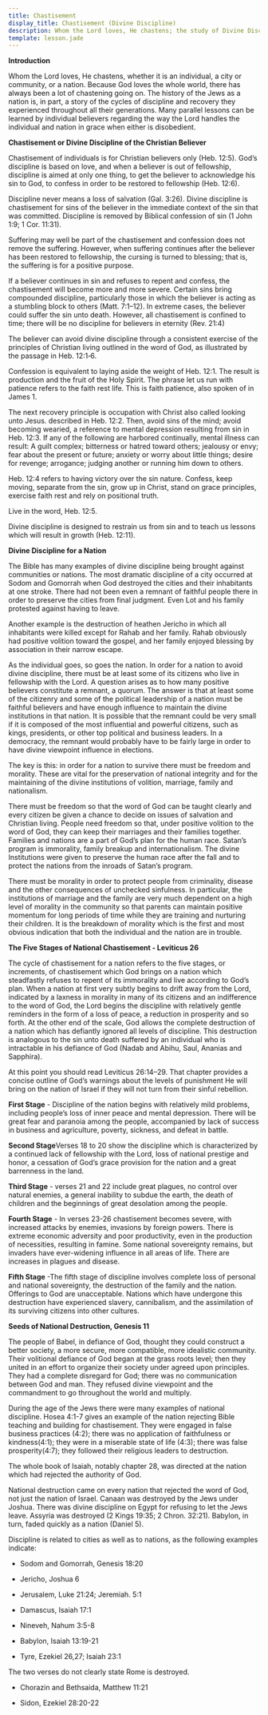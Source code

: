 ```yaml
---
title: Chastisement
display_title: Chastisement (Divine Discipline)
description: Whom the Lord loves, He chastens; the study of Divine Discipline
template: lesson.jade
---
```



**Introduction**

Whom the Lord loves, He chastens, whether it is an individual, a city or community, or a nation. Because God loves the whole world, there has always been a lot of chastening going on. The history of the Jews as a nation is, in part, a story of the cycles of discipline and recovery they experienced throughout all their generations. Many parallel lessons can be learned by individual believers regarding the way the Lord handles the individual and nation in grace when either is disobedient.

**Chastisement or Divine Discipline of the Christian Believer**

Chastisement of individuals is for Christian believers only (Heb. 12:5). God’s discipline is based on love, and when a believer is out of fellowship, discipline is aimed at only one thing, to get the believer to acknowledge his sin to God, to confess in order to be restored to fellowship (Heb. 12:6).

Discipline never means a loss of salvation (Gal. 3:26). Divine discipline is chastisement for sins of the believer in the immediate context of the sin that was committed. Discipline is removed by Biblical confession of sin (1 John 1:9; 1 Cor. 11:31).

Suffering may well be part of the chastisement and confession does not remove the suffering. However, when suffering continues after the believer has been restored to fellowship, the cursing is turned to blessing; that is, the suffering is for a positive purpose.

If a believer continues in sin and refuses to repent and confess, the chastisement will become more and more severe. Certain sins bring compounded discipline, particularly those in which the believer is acting as a stumbling block to others (Matt. 7:1–12). In extreme cases, the believer could suffer the sin unto death. However, all chastisement is confined to time; there will be no discipline for believers in eternity (Rev. 21:4)

The believer can avoid divine discipline through a consistent exercise of the principles of Christian living outlined in the word of God, as illustrated by the passage in Heb. 12:1‑6.

Confession is equivalent to laying aside the weight of Heb. 12:1. The result is production and the fruit of the Holy Spirit. The phrase let us run with patience refers to the faith rest life. This is faith patience, also spoken of in James 1.

The next recovery principle is occupation with Christ also called looking unto Jesus. described in Heb. 12:2. Then, avoid sins of the mind; avoid becoming wearied, a reference to mental depression resulting from sin in Heb. 12:3. If any of the following are harbored continually, mental illness can result: A guilt complex; bitterness or hatred toward others; jealousy or envy; fear about the present or future; anxiety or worry about little things; desire for revenge; arrogance; judging another or running him down to others.

Heb. 12:4 refers to having victory over the sin nature. Confess, keep moving, separate from the sin, grow up in Christ, stand on grace principles, exercise faith rest and rely on positional truth.

Live in the word, Heb. 12:5.

Divine discipline is designed to restrain us from sin and to teach us lessons which will result in growth (Heb. 12:11).

**Divine Discipline for a Nation**

The Bible has many examples of divine discipline being brought against communities or nations. The most dramatic discipline of a city occurred at Sodom and Gomorrah when God destroyed the cities and their inhabitants at one stroke. There had not been even a remnant of faithful people there in order to preserve the cities from final judgment. Even Lot and his family protested against having to leave.

Another example is the destruction of heathen Jericho in which all inhabitants were killed except for Rahab and her family. Rahab obviously had positive volition toward the gospel, and her family enjoyed blessing by association in their narrow escape.

As the individual goes, so goes the nation. In order for a nation to avoid divine discipline, there must be at least some of its citizens who live in fellowship with the Lord. A question arises as to how many positive believers constitute a remnant, a quorum. The answer is that at least some of the citizenry and some of the political leadership of a nation must be faithful believers and have enough influence to maintain the divine institutions in that nation. It is possible that the remnant
could be very small if it is composed of the most influential and powerful citizens, such as kings, presidents, or other top political and business leaders. In a democracy, the remnant would probably have to be fairly large in order to have divine viewpoint influence in elections.

The key is this: in order for a nation to survive there must be freedom and morality. These are vital for the preservation of national integrity and for the maintaining of the divine institutions of volition, marriage, family and nationalism.

There must be freedom so that the word of God can be taught clearly and every citizen be given a chance to decide on issues of salvation and Christian living. People need freedom so that, under positive volition to the word of God, they can keep their marriages and their families together. Families and nations are a part of God’s plan for the human race. Satan’s program is immorality, family breakup and internationalism. The divine Institutions were given to preserve the human race after the fall and to protect the nations from the inroads of Satan’s program.

There must be morality in order to protect people from criminality, disease and the other consequences of unchecked sinfulness. In particular, the institutions of marriage and the family are very much dependent on a high level of morality in the community so that parents can maintain positive momentum for long periods of time while they are training and nurturing their children. It is the breakdown of morality which is the first and most obvious indication that both the individual and the nation are in trouble.

**The Five Stages of National Chastisement - Leviticus 26**

The cycle of chastisement for a nation refers to the five stages, or increments, of chastisement which God brings on a nation which steadfastly refuses to repent of its immorality and live according to God’s plan. When a nation at first very subtly begins to drift away from the Lord, indicated by a laxness in morality in many of its citizens and an indifference to the word of God, the Lord begins the discipline with relatively gentle reminders in the form of a loss of peace, a reduction in prosperity and so forth. At the other end of the scale, God allows the complete destruction of a nation which has defiantly ignored all levels of discipline. This destruction is analogous to the sin unto death suffered by an individual who is intractable in his defiance of God (Nadab and Abihu, Saul, Ananias and Sapphira).

At this point you should read Leviticus 26:14–29. That chapter provides a concise outline of God’s warnings about the levels of punishment He will bring on the nation of Israel if they will not turn from their sinful rebellion.

**First Stage** - Discipline of the nation begins with relatively mild problems, including people’s loss of inner peace and mental depression. There will be great fear and paranoia among the people, accompanied by lack of success in business and agriculture, poverty, sickness, and
defeat in battle.

**Second Stage**Verses 18 to 20 show the discipline which is characterized by a continued lack of fellowship with the Lord, loss of national prestige and honor, a cessation of God’s grace provision for the nation and a great barrenness in the land.

**Third Stage** - verses 21 and 22 include great plagues, no control over natural enemies, a general inability to subdue the earth, the death of children and the beginnings of great desolation among the people.

**Fourth Stage** - In verses 23-26 chastisement becomes severe, with increased attacks by enemies, invasions by foreign powers. There is extreme economic adversity and poor productivity, even in the production of necessities, resulting in famine. Some national sovereignty remains, but invaders have ever-widening influence in all areas of life. There are increases in plagues and disease.

**Fifth Stage** -The fifth stage of discipline involves complete loss of personal and national sovereignty, the destruction of the family and the nation. Offerings to God are unacceptable. Nations which have undergone this destruction have experienced slavery, cannibalism, and the assimilation of its surviving citizens into other cultures.

**Seeds of National Destruction, Genesis 11**

The people of Babel, in defiance of God, thought they could construct a better society, a more secure, more compatible, more idealistic community. Their volitional defiance of God began at the grass roots level; then they united in an effort to organize their society under agreed upon principles. They had a complete disregard for God; there was no communication between God and man. They refused divine viewpoint and the commandment to go throughout the world and multiply.

During the age of the Jews there were many examples of national discipline. Hosea 4:1-7 gives an example of the nation rejecting Bible teaching and building for chastisement. They were engaged in false business practices (4:2); there was no application of faithfulness or kindness(4:1); they were in a miserable state of life (4:3); there was false prosperity(4:7); they followed their religious leaders to destruction.

The whole book of Isaiah, notably chapter 28, was directed at the nation which had rejected the authority of God.

National destruction came on every nation that rejected the word of God, not just the nation of Israel. Canaan was destroyed by the Jews under Joshua. There was divine discipline on Egypt for refusing to let the Jews leave. Assyria was destroyed (2 Kings 19:35; 2 Chron. 32:21). Babylon, in turn, faded quickly as a nation (Daniel 5).

Discipline is related to cities as well as to nations, as the following examples indicate:

* Sodom and Gomorrah, Genesis 18:20

* Jericho, Joshua 6

* Jerusalem, Luke 21:24; Jeremiah. 5:1

* Damascus, Isaiah 17:1

* Nineveh, Nahum 3:5-8

* Babylon, Isaiah 13:19-21

* Tyre, Ezekiel 26,27; Isaiah 23:1

The two verses do not clearly state Rome is destroyed.

* Chorazin and Bethsaida, Matthew 11:21

* Sidon, Ezekiel 28:20-22

